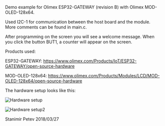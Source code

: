 Demo example for Olimex ESP32-GATEWAY (revision B) with Olimex MOD-OLED-128x64.

Used I2C-1 for communication between the host board and the module. More comments can be found in main.c. 

After programming on the screen you will see a welcome message. When you click the button BUT1, a counter will appear on the screen.

Products used:

ESP32-GATEWAY: https://www.olimex.com/Products/IoT/ESP32-GATEWAY/open-source-hardware

MOD-OLED-128x64: https://www.olimex.com/Products/Modules/LCD/MOD-OLED-128x64/open-source-hardware

The hardware setup looks like this:

![Hardware setup](https://github.com/OLIMEX/ESP32-GATEWAY/raw/master/SOFTWARE/Hardware-revisions-B-or-C/MOD-OLED/pic1.jpg)

![Hardware setup2](https://github.com/OLIMEX/ESP32-GATEWAY/raw/master/SOFTWARE/Hardware-revisions-B-or-C/MOD-OLED/pic2.jpg)

Stanimir Petev
2018/03/27
